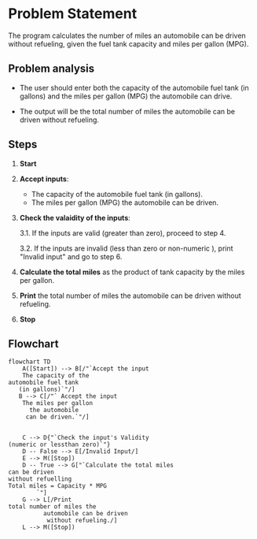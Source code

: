 # Problem Statement
The program calculates the number of miles an automobile can be driven without refueling, given the fuel tank capacity and miles per gallon (MPG).
## Problem analysis 
* The user should enter both the capacity of the automobile fuel tank (in gallons) and the miles per gallon (MPG) the automobile can drive.

* The output will be the total number of miles the automobile can be driven without refueling.

## Steps

1. **Start**

2. **Accept inputs**:
   - The capacity of the automobile fuel tank (in gallons).
   - The miles per gallon (MPG) the automobile can be driven.

3. **Check the valaidity of the inputs**:

    3.1. If the inputs are valid (greater than zero), proceed to step 4.

    3.2. If the inputs are invalid (less than zero or non-numeric ), print "Invalid input" and go to step 6.

5. **Calculate the total miles** as the product of tank capacity by the miles per gallon.

6. **Print** the total number of miles the automobile can be driven without refueling.

7. **Stop**

## Flowchart

```mermaid
flowchart TD
    A([Start]) --> B[/"`Accept the input
    The capacity of the
automobile fuel tank
   (in gallons)`"/]
   B --> C[/"` Accept the input
    The miles per gallon
      the automobile
     can be driven.`"/]


    C --> D{"`Check the input's Validity
(numeric or lessthan zero)`"}
    D -- False --> E[/Invalid Input/]
    E --> M([Stop])
    D -- True --> G["`Calculate the total miles
can be driven
without refuelling
Total miles = Capacity * MPG
        `"]
    G --> L[/Print
total number of miles the
          automobile can be driven
           without refueling./]
    L --> M([Stop])

